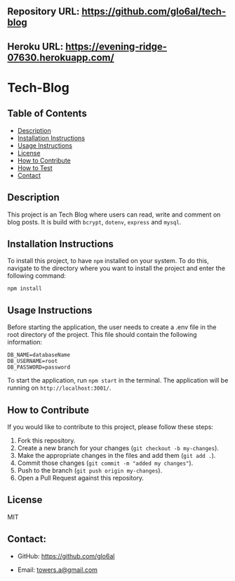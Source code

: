 ## Repository URL: https://github.com/glo6al/tech-blog

## Heroku URL: https://evening-ridge-07630.herokuapp.com/

# Tech-Blog

## Table of Contents

- [Description](#description)
- [Installation Instructions](#installation-instructions)
- [Usage Instructions](#usage-instructions)
- [License](#license)
- [How to Contribute](#how-to-contribute)
- [How to Test](#how-to-test)
- [Contact](#contact)

## Description

This project is an Tech Blog where users can read, write and comment on blog posts. It is build with `bcrypt`, `dotenv`, `express` and `mysql`.

## Installation Instructions

To install this project, to have `npm` installed on your system. To do this, navigate to the directory where you want to install the project and enter the following command:

`npm install`

## Usage Instructions

Before starting the application, the user needs to create a .env file in the root directory of the project. This file should contain the following information:

```
DB_NAME=databaseName
DB_USERNAME=root
DB_PASSWORD=password
```

To start the application, run `npm start` in the terminal. The application will be running on `http://localhost:3001/`.

## How to Contribute

If you would like to contribute to this project, please follow these steps:

1. Fork this repository.
2. Create a new branch for your changes (`git checkout -b my-changes`).
3. Make the appropriate changes in the files and add them (`git add .`).
4. Commit those changes (`git commit -m "added my changes"`).
5. Push to the branch (`git push origin my-changes`).
6. Open a Pull Request against this repository.

## License

MIT

## Contact:

- GitHub: https://github.com/glo6al

- Email: towers.a@gmail.com
